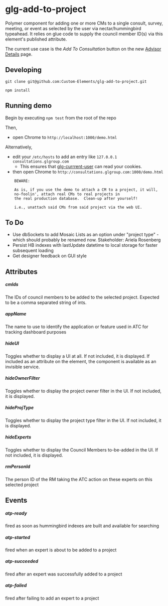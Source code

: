 # glg-add-to-project

Polymer component for adding one or more CMs to a single consult, survey, meeting, or event as selected by the user
via nectar/hummingbird typeahead. It relies on glue code to supply the council member ID(s) via this element's published attribute.

The current use case is the *Add To Consultation* button on the new [Advisor
Details](https://services.glgresearch.com/advisors/#/cm/3938) page.

## Developing

`git clone git@github.com:Custom-Elements/glg-add-to-project.git`

`npm install`

## Running demo

Begin by executing `npm test` from the root of the repo

Then,
* open Chrome to `http://localhost:1000/demo.html`

Alternatively,
* edit your `/etc/hosts` to add an entry like `127.0.0.1 consultations.glgroup.com`
  * This ensures that [glg-currrent-user](https://github.com/Custom-Elements/glg-current-user) can read your cookies.
* then open Chrome to `http://consultations.glgroup.com:1000/demo.html`

```
    BEWARE:

    As is, if you use the demo to attach a CM to a project, it will,
    no-foolin', attach real CMs to real projects in
    the real production database.  Clean-up after yourself!

    i.e., unattach said CMs from said project via the web UI.
```

## To Do
* Use dbSockets to add Mosaic Lists as an option under "project type" - which
  should probably be renamed now. Stakeholder: Ariela Rosenberg
* Persist HB indexes with lastUpdate datetime to local storage for faster subsequent loading
* Get designer feedback on GUI style


## Attributes
##### cmIds
The IDs of council members to be added to the selected project.
Expected to be a comma separated string of ints.

##### appName
The name to use to identify the application or feature used in ATC for tracking dashboard purposes

##### hideUI
Toggles whether to display a UI at all.  If not included, it is displayed.
If included as an attribute on the element, the component is available as an invisible service.

##### hideOwnerFilter
Toggles whether to display the project owner filter in the UI.  If not included, it is displayed.

##### hideProjType
Toggles whether to display the project type filter in the UI.  If not included, it is displayed.

##### hideExperts
Toggles whether to display the Council Members to-be-added in the UI.  If not included, it is displayed.

##### rmPersonId
The person ID of the RM taking the ATC action on these experts on this selected project

## Events
##### atp-ready
fired as soon as hummingbird indexes are built and available for searching

##### atp-started
fired when an expert is about to be added to a project

##### atp-succeeded
fired after an expert was successfully added to a project

##### atp-failed
fired after failing to add an expert to a project

